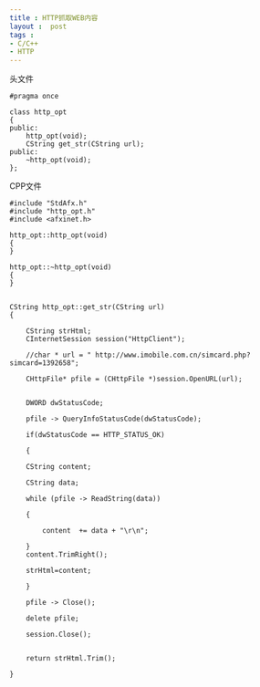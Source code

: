 ```yaml
---
title : HTTP抓取WEB内容
layout :  post
tags : 
- C/C++
- HTTP
--- 
```

头文件

	#pragma once

	class http_opt
	{
	public:
		http_opt(void);
		CString get_str(CString url);
	public:
		~http_opt(void);
	};


CPP文件


	#include "StdAfx.h"
	#include "http_opt.h"
	#include <afxinet.h>  

	http_opt::http_opt(void)
	{
	}

	http_opt::~http_opt(void)
	{
	}

	  
	CString http_opt::get_str(CString url)
	{
	 
		CString strHtml;
		CInternetSession session("HttpClient");

		//char * url = " http://www.imobile.com.cn/simcard.php?simcard=1392658";

		CHttpFile* pfile = (CHttpFile *)session.OpenURL(url);
		 

		DWORD dwStatusCode;

		pfile -> QueryInfoStatusCode(dwStatusCode);

		if(dwStatusCode == HTTP_STATUS_OK)

		{

		CString content;

		CString data;
	 
		while (pfile -> ReadString(data))
			
		{
		  
			content  += data + "\r\n";

		}	  
		content.TrimRight();
		  
		strHtml=content;
		  
		}
		  
		pfile -> Close();

		delete pfile;
		 
		session.Close();


		return strHtml.Trim();

	}
